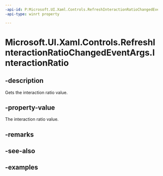 ```yaml
---
-api-id: P:Microsoft.UI.Xaml.Controls.RefreshInteractionRatioChangedEventArgs.InteractionRatio
-api-type: winrt property

---
```

<!-- Property syntax.
public double InteractionRatio { get; }
-->

# Microsoft.UI.Xaml.Controls.RefreshInteractionRatioChangedEventArgs.InteractionRatio


## -description

Gets the interaction ratio value.


## -property-value

The interaction ratio value.


## -remarks


## -see-also


## -examples


